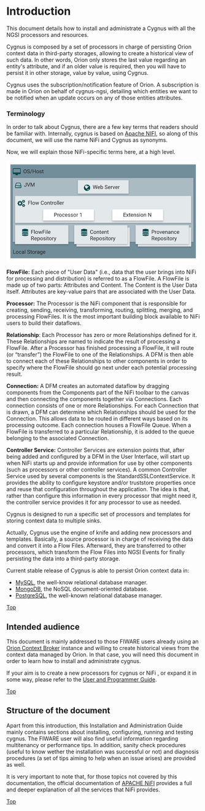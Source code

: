 # <a name="top"></a>Introduction
This document details how to install and administrate a Cygnus with all the NGSI processors and resources.

Cygnus is composed by a set of processors in charge of persisting Orion context data in third-party storages, allowing to create a historical view of such data. In other words, Orion only stores the last value regarding an entity's attribute, and if an older value is required, then you will have to persist it in other storage, value by value, using Cygnus.

Cygnus uses the subscription/notification feature of Orion. A subscription is made in Orion on behalf of cygnus-ngsi, detailing which entities we want to be notified when an update occurs on any of those entities attributes.

### Terminology

In order to talk about Cygnus, there are a few key terms that readers should be familiar with. 
Internally, cygnus is based on [Apache NIFI](https://nifi.apache.org/), so along of this document, we will use the name NiFi and Cygnus as synonyms.
 
Now, we will explain those NiFi-specific terms here, at a high level.

![Architecture-Cygnus](../images/architecture-nifi.png)

**FlowFile:** Each piece of "User Data" (i.e., data that the user brings into NiFi for processing and distribution) is referred to as a FlowFile. A FlowFile is made up of two parts: Attributes and Content. The Content is the User Data itself. Attributes are key-value pairs that are associated with the User Data.

**Processor:** The Processor is the NiFi component that is responsible for creating, sending, receiving, transforming, routing, splitting, merging, and processing FlowFiles. It is the most important building block available to NiFi users to build their dataflows.

**Relationship**: Each Processor has zero or more Relationships defined for it. These Relationships are named to indicate the result of processing a FlowFile. After a Processor has finished processing a FlowFile, it will route (or “transfer”) the FlowFile to one of the Relationships. A DFM is then able to connect each of these Relationships to other components in order to specify where the FlowFile should go next under each potential processing result.

**Connection:** A DFM creates an automated dataflow by dragging components from the Components part of the NiFi toolbar to the canvas and then connecting the components together via Connections. Each connection consists of one or more Relationships. For each Connection that is drawn, a DFM can determine which Relationships should be used for the Connection. This allows data to be routed in different ways based on its processing outcome. Each connection houses a FlowFile Queue. When a FlowFile is transferred to a particular Relationship, it is added to the queue belonging to the associated Connection.

**Controller Service:** Controller Services are extension points that, after being added and configured by a DFM in the User Interface, will start up when NiFi starts up and provide information for use by other components (such as processors or other controller services). A common Controller Service used by several components is the StandardSSLContextService. It provides the ability to configure keystore and/or truststore properties once and reuse that configuration throughout the application. The idea is that, rather than configure this information in every processor that might need it, the controller service provides it for any processor to use as needed.


Cygnus is designed to run a specific set of processors and templates for 
storing context data to multiple sinks.


Actually, Cygnus use the engine of knife and adding new processors and templates. Basically, a source processor is in charge of receiving the data and convert it into a Flow Files. Afterward, they are transferred to other processors, which transform the Flow Files into NGSI Events for finally persisting the data into a third-party storage.

Current stable release of Cygnus is able to persist Orion context data in:

* [MySQL](https://www.mysql.com/), the well-know relational database manager.
* [MongoDB](https://www.mongodb.org/), the NoSQL document-oriented database.
* [PostgreSQL](http://www.postgresql.org/), the well-known relational database manager.


[Top](#top)

## Intended audience
This document is mainly addressed to those FIWARE users already using an [Orion Context Broker](https://github.com/telefonicaid/fiware-orion) instance and willing to create historical views from the context data managed by Orion. In that case, you will need this document in order to learn how to install and administrate cygnus.

If your aim is to create a new processors for cygnus or NiFi , or expand it in some way, please refer to the [User and Programmer Guide](../user_and_programmer_guide/introduction.md).

[Top](#top)

## Structure of the document
Apart from this introduction, this Installation and Administration Guide mainly contains sections about installing, configuring, running and testing cygnus. 
The FIWARE user will also find useful information regarding multitenancy or performance tips. In addition, sanity check procedures (useful to know wether the installation was successful or not) and diagnosis procedures (a set of tips aiming to help when an issue arises) are provided as well.

It is very important to note that, for those topics not covered by this documentation, the official documentation of 
[APACHE NiFI](https://nifi.apache.org/docs.html) provides a full and deeper explanation of all the services that NiFi provides. 

[Top](#top)
